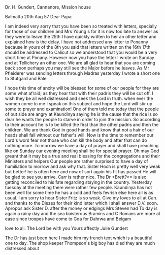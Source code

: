 Dr. H. Gundert, Cannanore, Mission house

 Balmatta 20th Aug 57
Dear Papa

I am indeed very sorry that you have been so treated with letters, specially for those of our children and Mrs Young s for it is now too late to answer as they were to leave the 25th I have quickly written to her an other letter and explained how is the delay. I have not addressed any letter to Ponanny because in yours of the 8th you said that letters written on the 16th 17th should be addressed to Calicut so we anderstood that you would be a very short time at Ponany. However now you have the letter I wrote on Sunday and at Tellichery an other one. We are all glad to hear that you are coming back soon perhaps you may still see the Major before he leaves. As Mr Pfleiderer was sending letters through Madras yesterday I wrote a short one to Stutgard and Bale

I hope this time of anxity will be blessed for some of our people for they are some what afraid; as they hear that with their padris they will be cut off. I wish they be all well distressed and seek the Lord in truth. when ever the women come to me I speak on this subject and hope the Lord will stir up some to prayer and examination! One of them told me today that the people of out side are angry at Kaundinya saying he is the cause that the rice is so dear he wants the people to starve in order to join the mission. So according to their account he is to be killed the first than the other padris and then the children. We are thank God in good hands and know that not a hair of our heads shall fall without our father's will. Now is the time to remember our Lord's word fear not those who can kill the body and after that can do nothing more. To morrow we have a day of prayer and shall have preaching like on Sunday our evening meeting shall be for special prayer. Oh may God greant that it may be a true and real blessing for the congregations and their Ministers and helpers Our people are rather surprised to have a day of humiliation to morrow and ask why that. 
Sister Hoch is pretty well very weak but better! he is often here and now of sort again his fit has passed He will be glad to see you arrive. Carr is rather nice. The Dr <Brett?>* is also getting reconciled to his fate regarding staying in the country. Yesterday tuesday at the meeting there were rather few people. Kaundinya has not been well for some time he has a cold and feels fevrish else here all is as usual. I am sorry to hear Sister Fritz is so weak. Give my loves to all at Can. and thanks to the Diezes for their kind letter which I shall answer D.V. soon. Apropos ask Sister D. after the money or edgings Mrs Steven had To day is again a rainy day and the sea boisterous Bramins and C Romans are more at ease since troopes have come to Goa for Dahrwa and Belgam

love to all. The Lord be with you
 Yours affectly
 Julie Gundert

The Dr has just been here I made him my french text which is a beautiful one to day. The shop keeper Thompson's big boy has died they are much distressed about

